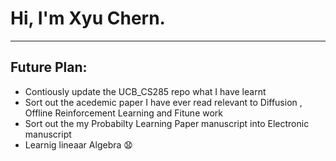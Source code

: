 #  Hi, I'm Xyu Chern.
----
## Future Plan:
- Contiously update the UCB_CS285 repo what I have learnt
- Sort out the acedemic paper I have ever read relevant to Diffusion , Offline Reinforcement Learning and Fitune work
- Sort out the my Probabilty Learning Paper manuscript into Electronic manuscript
- Learnig lineaar Algebra :anguished:
